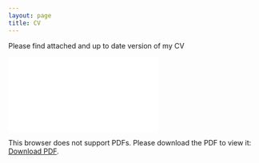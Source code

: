 ```yaml
---
layout: page
title: CV
---
```

Please find attached and up to date version of my CV

<object data="/cv_2.pdf" type="application/pdf" width="700px" height="700px">
    <embed src="/cv_2.pdf">
        <p>This browser does not support PDFs. Please download the PDF to view it: <a href="/CV_Nov2020.pdf">Download PDF</a>.</p>
    </embed>
</object>
